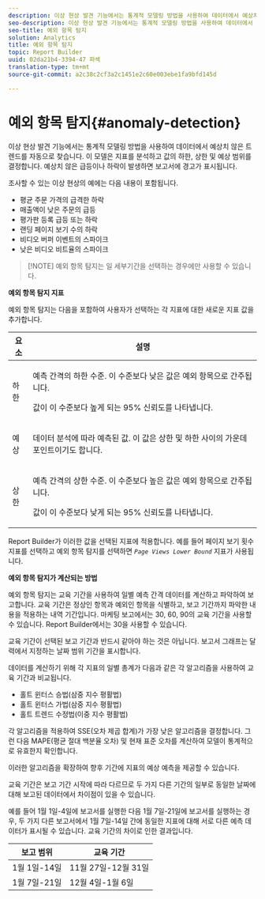 ```yaml
---
description: 이상 현상 발견 기능에서는 통계적 모델링 방법을 사용하여 데이터에서 예상치 않은 트렌드를 자동으로 찾습니다. 이 모델은 지표를 분석하고 값의 하한, 상한 및 예상 범위를 결정합니다. 예상치 않은 급등이나 하락이 발생하면 보고서에 경고가 표시됩니다.
seo-description: 이상 현상 발견 기능에서는 통계적 모델링 방법을 사용하여 데이터에서 예상치 않은 트렌드를 자동으로 찾습니다. 이 모델은 지표를 분석하고 값의 하한, 상한 및 예상 범위를 결정합니다. 예상치 않은 급등이나 하락이 발생하면 보고서에 경고가 표시됩니다.
seo-title: 예외 항목 탐지
solution: Analytics
title: 예외 항목 탐지
topic: Report Builder
uuid: 02da21b4-3394-47 파섹
translation-type: tm+mt
source-git-commit: a2c38c2cf3a2c1451e2c60e003ebe1fa9bfd145d

---
```



# 예외 항목 탐지{#anomaly-detection}

이상 현상 발견 기능에서는 통계적 모델링 방법을 사용하여 데이터에서 예상치 않은 트렌드를 자동으로 찾습니다. 이 모델은 지표를 분석하고 값의 하한, 상한 및 예상 범위를 결정합니다. 예상치 않은 급등이나 하락이 발생하면 보고서에 경고가 표시됩니다.

조사할 수 있는 이상 현상의 예에는 다음 내용이 포함됩니다.

* 평균 주문 가격의 급격한 하락
* 매출액이 낮은 주문의 급등
* 평가판 등록 급등 또는 하락
* 랜딩 페이지 보기 수의 하락
* 비디오 버퍼 이벤트의 스파이크
* 낮은 비디오 비트율의 스파이크

> [!NOTE] 예외 항목 탐지는 일 세부기간을 선택하는 경우에만 사용할 수 있습니다.

<p class="head"> <b>예외 항목 탐지 지표</b> </p>

예외 항목 탐지는 다음을 포함하여 사용자가 선택하는 각 지표에 대한 새로운 지표 값을 추가합니다.

<table id="table_BF75FC874634498DB6632C12CBD8D533"> 
 <thead> 
  <tr> 
   <th colname="col1" class="entry"> 요소 </th> 
   <th colname="col2" class="entry"> 설명 </th> 
  </tr> 
 </thead>
 <tbody> 
  <tr> 
   <td colname="col1"> 하한 </td> 
   <td colname="col2"> <p>예측 간격의 하한 수준. 이 수준보다 낮은 값은 예외 항목으로 간주됩니다. </p> <p>값이 이 수준보다 높게 되는 95% 신뢰도를 나타냅니다. </p> </td> 
  </tr> 
  <tr> 
   <td colname="col1"> 예상 </td> 
   <td colname="col2"> <p>데이터 분석에 따라 예측된 값. 이 값은 상한 및 하한 사이의 가운데 포인트이기도 합니다. </p> </td> 
  </tr> 
  <tr> 
   <td colname="col1"> 상한 </td> 
   <td colname="col2"> <p>예측 간격의 상한 수준. 이 수준보다 높은 값은 예외 항목으로 간주됩니다. </p> <p>값이 이 수준보다 낮게 되는 95% 신뢰도를 나타냅니다. </p> </td> 
  </tr> 
 </tbody> 
</table>

Report Builder가 이러한 값을 선택된 지표에 적용합니다. 예를 들어 페이지 보기 횟수 지표를 선택하고 예외 항목 탐지를 선택하면 *`Page Views Lower Bound`* 지표가 사용됩니다.

**예외 항목 탐지가 계산되는 방법**

예외 항목 탐지는 교육 기간을 사용하여 일별 예측 간격 데이터를 계산하고 파악하여 보고합니다. 교육 기간은 정상인 항목과 예외인 항목을 식별하고, 보고 기간까지 파악한 내용을 적용하는 내역 기간입니다. 마케팅 보고에서는 30, 60, 90의 교육 기간을 사용할 수 있습니다. Report Builder에서는 30을 사용할 수 있습니다.

교육 기간이 선택된 보고 기간과 반드시 같아야 하는 것은 아닙니다. 보고서 그래프는 달력에서 지정하는 날짜 범위 기간을 표시합니다.

데이터를 계산하기 위해 각 지표의 일별 총계가 다음과 같은 각 알고리즘을 사용하여 교육 기간과 비교됩니다.

* 홀트 윈터스 승법(삼중 지수 평활법)
* 홀트 윈터스 가법(삼중 지수 평활법)
* 홀트 트렌드 수정법(이중 지수 평활법)

각 알고리즘을 적용하여 SSE(오차 제곱 합계)가 가장 낮은 알고리즘을 결정합니다. 그런 다음 MAPE(평균 절대 백분율 오차) 및 현재 표준 오차를 계산하여 모델이 통계적으로 유효한지 확인합니다.

이러한 알고리즘을 확장하여 향후 기간에 지표의 예상 예측을 제공할 수 있습니다.

교육 기간은 보고 기간 시작에 따라 다르므로 두 가지 다른 기간의 일부로 동일한 날짜에 대해 보고된 데이터에서 차이점이 있을 수 있습니다.

예를 들어 1월 1일-4일에 보고서를 실행한 다음 1월 7일-21일에 보고서를 실행하는 경우, 두 가지 다른 보고서에서 1월 7일-14일 간에 동일한 지표에 대해 서로 다른 예측 데이터가 표시될 수 있습니다. 교육 기간의 차이로 인한 결과입니다.

| 보고 범위 | 교육 기간 |
|--- |--- |
| 1월 1일-14일  | 11월 27일-12월 31일 |
| 1월 7일-21일  | 12월 4일-1월 6일 |